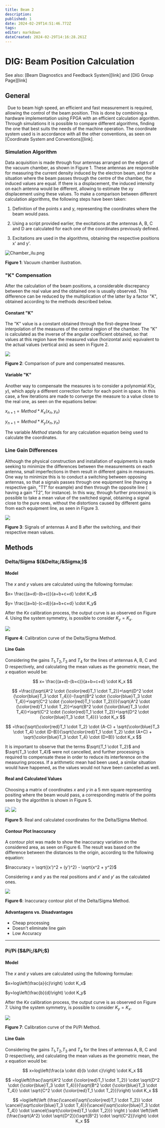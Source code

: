 ```yaml
---
title: Beam 2
description: 
published: 1
date: 2024-02-29T14:51:46.772Z
tags: 
editor: markdown
dateCreated: 2024-02-29T14:16:28.261Z
---
```


# DIG: Beam Position Calculation

See also: [Beam Diagnostics and Feedback System][link] and [DIG Group Page][link]

## General

  Due to beam high speed, an efficient and fast measurement is required, allowing the control of the beam position. This is done by combining a hardware implementation using FPGA with an efficient calculation algorithm. Through simulations it is possible to compare different algorithms, finding the one that best suits the needs of the machine operation. The coordinate system used is in accordance with all the other conventions, as seen on [Coordinate System and Conventions][link].

### Simulation Algorithm

Data acquisition is made through four antennas arranged on the edges of the vacuum chamber, as shown in Figure 1. These antennas are responsible for measuring the current density induced by the electron beam, and for a situation where the beam passes through the centre of the chamber, the induced values are equal. If there is a displacement, the induced intensity on each antenna would be different, allowing to estimate the xy displacement using these values. To make a comparison between different calculation algorithms, the following steps have been taken:

1.  Definition of the points x and y, representing the coordinates where the beam would pass.

2.  Using a script provided earlier, the excitations at the antennas A, B, C and D are calculated for each one of the coordinates previously defined.

3.  Excitations are used in the algorithms, obtaining the respective positions x' and y'.

![Chamber_ilu.png](/img/groups/dig/beam_pos_calc/Chamber_ilu.png)

**Figure 1**: Vacuum chamber ilustration.

### "K" Compensation

After the calculation of the beam positions, a considerable discrepancy between the real value and the obtained one is usually observed. This difference can be reduced by the multiplication of the latter by a factor "K", obtained according to the methods described below.

#### Constant "K"

The "K" value is a constant obtained through the first-degree linear interpolation of the measures of the central region of the chamber. The "K" is calculated as the inverse of the angular coefficient obtained, so that values at this region have the measured value (horizontal axis) equivalent to the actual values (vertical axis) as seen in Figure 2.

![](/img/groups/dig/beam_pos_calc/K_calc_demo.png)

**Figure 2**: Comparison of pure and compensated measures.

#### Variable "K"

Another way to compensate the measures is to consider a polynomial $K(x,y)$, which apply a different correction factor for each point in space. In this case, a few iterations are made to converge the measure to a value close to the real one, as seen on the equations below: 

$x_{n+1} = Method * K_x(x_n, y_n)$

$y_{n+1} = Method * K_y(x_n, y_n)$

The variable $Method$ stands for any calculation equation being used to calculate the coordinates.

### Line Gain Differences

Although the physical construction and installation of equipments is made seeking to minimize the differences between the measurements on each antenna, small imperfections in them result in different gains in measures. One way to minimize this is to conduct a switching between opposing antennas, so that a signals passes through one equipment line (having a respective gain, "T1" for example) and then through the opposite line ( having a gain "T2", for instance). In this way, through further processing is possible to take a mean value of the switched signal, obtaining a signal close to the pure ones, without the distortions caused by different gains from each equipment line, as seen in Figure 3.

![](/img/groups/dig/beam_pos_calc/B_gain_ilu.png)

**Figure 3**: Signals of antennas A and B after the switching, and their respective mean values.

## Methods

### Delta/Sigma $(&Delta;/&Sigma;)$

#### Model

The $x$ and $y$ values are calculated using the following formulae:

$x= \frac{(a+d)-(b+c)}{a+b+c+d} \cdot K_x$

$y= \frac{(a+b)-(c+d)}{a+b+c+d} \cdot K_y$

After the $Kx$ calibration process, the output curve is as observed on Figure 4. Using the system symmetry, is possible to consider $K_y = K_x$.

![](/img/groups/dig/beam_pos_calc/1_1.png)

**Figure 4**: Calibration curve of the Delta/Sigma Method.

#### Line Gain

Considering the gains $T_1$,$T_2$,$T_3$ and $T_4$ for the lines of antennas A, B, C and D respectively, and calculating the mean values as the geometric mean, the $x$ equation would be:

$$
x= \frac{(a+d)-(b+c)}{a+b+c+d} \cdot K_x
$$

$$
=\frac{(\sqrt{A^2 \cdot {\color{red}T_1 \cdot T_2}}+\sqrt{D^2 \cdot {\color{blue}T_3 \cdot T_4}})-(\sqrt{B^2 \cdot {\color{blue}T_3 \cdot T_4}}+\sqrt{C^2 \cdot {\color{red}T_1 \cdot T_2}})}{\sqrt{A^2 \cdot {\color{red}T_1 \cdot T_2}}+\sqrt{B^2 \cdot {\color{blue}T_3 \cdot T_4}}+\sqrt{C^2 \cdot {\color{red}T_1 \cdot T_2}}+\sqrt{D^2 \cdot {\color{blue}T_3 \cdot T_4}}} \cdot K_x
$$

$$
=\frac{\sqrt{\color{red}T_1 \cdot T_2} \cdot (A-C) + \sqrt{\color{blue}T_3 \cdot T_4} \cdot (D-B)}{\sqrt{\color{red}T_1 \cdot T_2} \cdot (A+C) + \sqrt{\color{blue}T_3 \cdot T_4} \cdot (D+B)} \cdot K_x
$$

It is important to observe that the terms $\sqrt{T_1 \cdot T_2}$ and $\sqrt{T_3 \cdot T_4}$ were not cancelled, and further processing is required to compensate these in order to reduce its interference on the measuring process. If a arithmetic mean had been used, a similar situation would have happened, as the values would not have been cancelled as well.

#### Real and Calculated Values

Choosing a matrix of coordinates $x$ and $y$ in a 5 mm square representing positing where the beam would pass, a corresponding matrix of the points seen by the algorithm is shown in Figure 5.

![](/img/groups/dig/beam_pos_calc/1_2.png) ![](/img/groups/dig/beam_pos_calc/1_3.png)

**Figure 5**: Real and calculated coordinates for the Delta/Sigma Method.

#### Contour Plot Inaccuracy

A contour plot was made to show the inaccuracy variation on the considered area, as seen on Figure 6. The result was based on the difference between the distances to the origin, according to the following equation:

$Inaccuracy = \sqrt{(x')^2 + (y')^2} - \sqrt{x^2 + y^2}$ 

Considering $x$ and $y$ as the real positions and $x'$ and $y'$ as the calculated ones.

![](/img/groups/dig/beam_pos_calc/1_4.png)

**Figure 6**: Inaccuracy contour plot of the Delta/Sigma Method.

#### Advantagens vs. Disadvantages

* Cheap processing
* Doesn't eliminate line gain
* Low Accuracy

----

### Pi/Pi ($&Pi;/&Pi;$)

#### Model

The $x$ and $y$ values are calculated using the following formulae:

$x=log\left(\frac{a}{c}\right) \cdot K_x$

$y=log\left(\frac{b}{d}\right) \cdot K_y$

After the $Kx$ calibration process, the output curve is as observed on Figure 7. Using the system symmetry, is possible to consider $K_y = K_x$.

![](/img/groups/dig/beam_pos_calc/2_1.png)

**Figure 7**: Calibration curve of the Pi/Pi Method.

#### Line Gain

Considering the gains $T_1$,$T_2$,$T_3$ and $T_4$ for the lines of antennas A, B, C and D respectively, and calculating the mean values as the geometric mean, the $x$ equation would be:

$$
x=log\left(\frac{a \cdot d}{b \cdot c}\right) \cdot K_x
$$

$$
=log\left(\frac{\sqrt{A^2 \cdot {\color{red}T_1 \cdot T_2}} \cdot \sqrt{D^2 \cdot {\color{blue}T_3 \cdot T_4}}}{\sqrt{B^2 \cdot {\color{blue}T_3 \cdot T_4}} \cdot \sqrt{C^2 \cdot {\color{red}T_1 \cdot T_2}}}\right) \cdot K_x
$$

$$
=log\left(\left (\frac{\cancel{\sqrt{\color{red}T_1 \cdot T_2}} \cdot \cancel{\sqrt\color{blue}T_3 \cdot T_4}}{\cancel{\sqrt{\color{blue}T_3 \cdot T_4}} \cdot \cancel{\sqrt{\color{red}T_1 \cdot T_2}}} \right ) \cdot \left(\left (\frac{\sqrt{A^2} \cdot \sqrt{D^2}}{\sqrt{B^2} \cdot \sqrt{C^2}}\right) \cdot K_x
$$